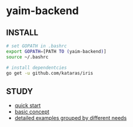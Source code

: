 # yaim-backend

## INSTALL
```bash
# set GOPATH in .bashrc
export GOPATH=[PATH TO (yaim-backend)]
source ~/.bashrc

# install dependentcies
go get -u github.com/kataras/iris
```
## STUDY
* [quick start](https://iris-go.com/start/#api-examples)
* [basic concept](https://studyiris.com/doc/)
* [detailed examples grouped by different needs](https://studyiris.com/example/index.html)